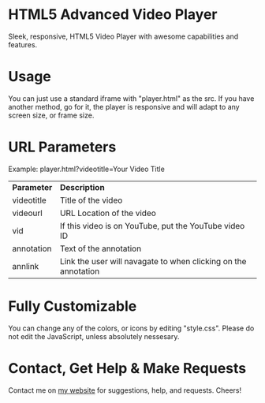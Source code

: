 HTML5 Advanced Video Player
========================
Sleek, responsive, HTML5  Video Player with awesome capabilities and features.

Usage
========================
You can just use a standard iframe with "player.html" as the src. If you have another method, go for it, the player is responsive and will adapt to any screen size, or frame size.

URL Parameters
========================

Example: player.html?videotitle=Your Video Title

<table>

<tr><td><b>Parameter</b></td><td><b>Description</b></td></tr>

<tr><td>videotitle</td><td>Title of the video</td></tr>

<tr><td>videourl</td><td>URL Location of the video</td></tr>

<tr><td>vid</td><td>If this video is on YouTube, put the YouTube video ID</td></tr>

<tr><td>annotation</td><td>Text of the annotation</td></tr>

<tr><td>annlink</td><td>Link the user will navagate to when clicking on the annotation</td></tr>

</table>

Fully Customizable
========================
You can change any of the colors, or icons by editing "style.css". Please do not edit the JavaScript, unless absolutely nessesary.

Contact, Get Help & Make Requests
==============
Contact me on <a href='http://brandon-jordan.weebly.com/contact-me'>my website</a> for suggestions, help, and requests. Cheers!
